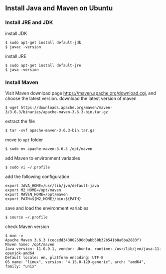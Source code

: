 ## Install Java and Maven on Ubuntu

### Install JRE and JDK

install JDK
```shell
$ sudo apt-get install default-jdk
$ javac -version
```

install JRE
```shell
$ sudo apt-get install default-jre
$ java -version
```

### Install Maven
Visit Maven download page https://maven.apache.org/download.cgi, and choose the latest version.
download the latest version of maven
```shell
$ wget https://downloads.apache.org/maven/maven-3/3.6.3/binaries/apache-maven-3.6.3-bin.tar.gz
```

extract the file
```shell
$ tar -xvf apache-maven-3.6.3-bin.tar.gz
```

move to `opt` folder
```shell
$ sudo mv apache-maven-3.6.3 /opt/maven
```

add Maven to environment variables
```shell
$ sudo vi ~/.profile
```

add the following configuration
```shell
export JAVA_HOME=/usr/lib/jvm/default-java
export M2_HOME=/opt/maven
export MAVEN_HOME=/opt/maven
export PATH=${M2_HOME}/bin:${PATH}
```

save and load the environment variables 
```shell
$ source ~/.profile
```

check Maven version
```shell
$ mvn -v
Apache Maven 3.6.3 (cecedd343002696d0abb50b32b541b8a6ba2883f)
Maven home: /opt/maven
Java version: 11.0.9.1, vendor: Ubuntu, runtime: /usr/lib/jvm/java-11-openjdk-amd64
Default locale: en, platform encoding: UTF-8
OS name: "linux", version: "4.15.0-129-generic", arch: "amd64", family: "unix"
```

